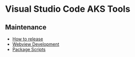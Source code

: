# Visual Studio Code AKS Tools

## Maintenance

* [How to release](maintenance/README.md)
* [Webview Development](./webview-development.md)
* [Package Scripts](./package-scripts.md)

